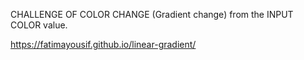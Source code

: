 
CHALLENGE OF COLOR CHANGE (Gradient change) from the INPUT COLOR value.

https://fatimayousif.github.io/linear-gradient/
